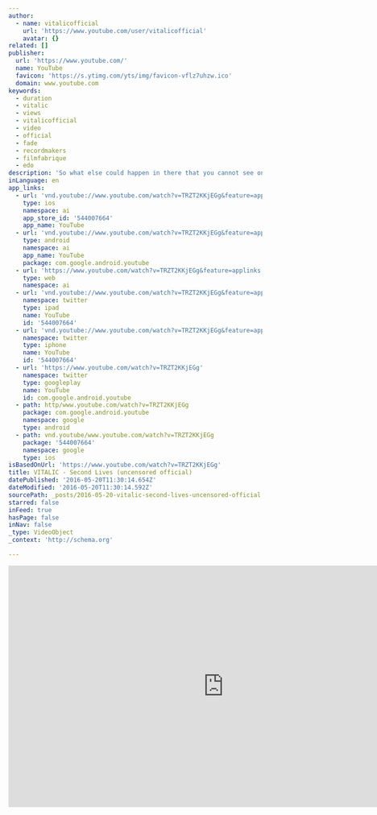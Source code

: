 ```yaml
---
author:
  - name: vitalicofficial
    url: 'https://www.youtube.com/user/vitalicofficial'
    avatar: {}
related: []
publisher:
  url: 'https://www.youtube.com/'
  name: YouTube
  favicon: 'https://s.ytimg.com/yts/img/favicon-vflz7uhzw.ico'
  domain: www.youtube.com
keywords:
  - duration
  - vitalic
  - views
  - vitalicofficial
  - video
  - official
  - fade
  - recordmakers
  - filmfabrique
  - edo
description: 'So what else could happen in there that you cannot see on TV.... Directed by Julien Henry Video house production : www.filmfabrique.net video commisionner : www.fluidriver.com'
inLanguage: en
app_links:
  - url: 'vnd.youtube://www.youtube.com/watch?v=TRZT2KKjEGg&feature=applinks'
    type: ios
    namespace: ai
    app_store_id: '544007664'
    app_name: YouTube
  - url: 'vnd.youtube://www.youtube.com/watch?v=TRZT2KKjEGg&feature=applinks'
    type: android
    namespace: ai
    app_name: YouTube
    package: com.google.android.youtube
  - url: 'https://www.youtube.com/watch?v=TRZT2KKjEGg&feature=applinks'
    type: web
    namespace: ai
  - url: 'vnd.youtube://www.youtube.com/watch?v=TRZT2KKjEGg&feature=applinks'
    namespace: twitter
    type: ipad
    name: YouTube
    id: '544007664'
  - url: 'vnd.youtube://www.youtube.com/watch?v=TRZT2KKjEGg&feature=applinks'
    namespace: twitter
    type: iphone
    name: YouTube
    id: '544007664'
  - url: 'https://www.youtube.com/watch?v=TRZT2KKjEGg'
    namespace: twitter
    type: googleplay
    name: YouTube
    id: com.google.android.youtube
  - path: http/www.youtube.com/watch?v=TRZT2KKjEGg
    package: com.google.android.youtube
    namespace: google
    type: android
  - path: vnd.youtube/www.youtube.com/watch?v=TRZT2KKjEGg
    package: '544007664'
    namespace: google
    type: ios
isBasedOnUrl: 'https://www.youtube.com/watch?v=TRZT2KKjEGg'
title: VITALIC - Second Lives (uncensored official)
datePublished: '2016-05-20T11:30:14.654Z'
dateModified: '2016-05-20T11:30:14.592Z'
sourcePath: _posts/2016-05-20-vitalic-second-lives-uncensored-official.md
starred: false
inFeed: true
hasPage: false
inNav: false
_type: VideoObject
_context: 'http://schema.org'

---
```

<iframe src="https://cdn.embedly.com/widgets/media.html?src=https%3A%2F%2Fwww.youtube.com%2Fembed%2FTRZT2KKjEGg%3Ffeature%3Doembed&amp;url=http%3A%2F%2Fwww.youtube.com%2Fwatch%3Fv%3DTRZT2KKjEGg&amp;image=https%3A%2F%2Fi.ytimg.com%2Fvi%2FTRZT2KKjEGg%2Fhqdefault.jpg&amp;key=b7d04c9b404c499eba89ee7072e1c4f7&amp;type=text%2Fhtml&amp;schema=youtube" width="854" height="480" scrolling="no" frameborder="0" allowfullscreen="" style=""></iframe>